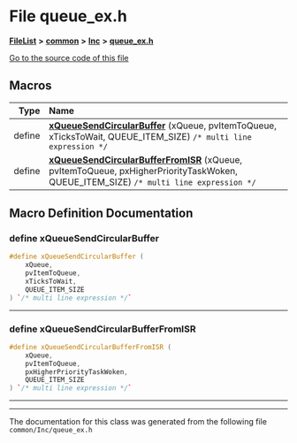 

# File queue\_ex.h



[**FileList**](files.md) **>** [**common**](dir_bdd9a5d540de89e9fe90efdfc6973a4f.md) **>** [**Inc**](dir_4152f073bf32bf79124b676c9fe2adc1.md) **>** [**queue\_ex.h**](queue__ex_8h.md)

[Go to the source code of this file](queue__ex_8h_source.md)



































































## Macros

| Type | Name |
| ---: | :--- |
| define  | [**xQueueSendCircularBuffer**](queue__ex_8h.md#define-xqueuesendcircularbuffer) (xQueue, pvItemToQueue, xTicksToWait, QUEUE\_ITEM\_SIZE) `/* multi line expression */`<br> |
| define  | [**xQueueSendCircularBufferFromISR**](queue__ex_8h.md#define-xqueuesendcircularbufferfromisr) (xQueue, pvItemToQueue, pxHigherPriorityTaskWoken, QUEUE\_ITEM\_SIZE) `/* multi line expression */`<br> |

## Macro Definition Documentation





### define xQueueSendCircularBuffer 

```C++
#define xQueueSendCircularBuffer (
    xQueue,
    pvItemToQueue,
    xTicksToWait,
    QUEUE_ITEM_SIZE
) `/* multi line expression */`
```




<hr>



### define xQueueSendCircularBufferFromISR 

```C++
#define xQueueSendCircularBufferFromISR (
    xQueue,
    pvItemToQueue,
    pxHigherPriorityTaskWoken,
    QUEUE_ITEM_SIZE
) `/* multi line expression */`
```




<hr>

------------------------------
The documentation for this class was generated from the following file `common/Inc/queue_ex.h`


